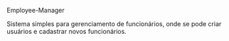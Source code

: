 Employee-Manager

Sistema simples para gerenciamento de funcionários, onde se pode criar usuários e cadastrar novos funcionários.
